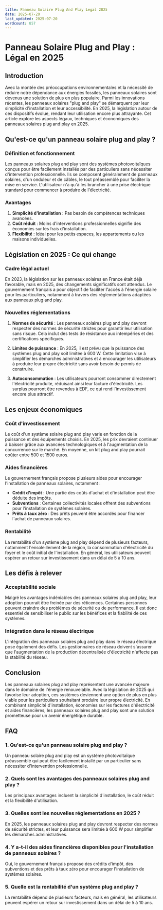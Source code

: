 ```yaml
---
title: Panneau Solaire Plug And Play Legal 2025
date: 2025-07-20
last_updated: 2025-07-20
wordcount: 857
---
```


# Panneau Solaire Plug and Play : Légal en 2025

## Introduction

Avec la montée des préoccupations environnementales et la nécessité de réduire notre dépendance aux énergies fossiles, les panneaux solaires sont devenus une solution de plus en plus populaire. Parmi les innovations récentes, les panneaux solaires "plug and play" se démarquent par leur simplicité d'installation et leur accessibilité. En 2025, la législation autour de ces dispositifs évolue, rendant leur utilisation encore plus attrayante. Cet article explore les aspects légaux, techniques et économiques des panneaux solaires plug and play en 2025.

## Qu'est-ce qu'un panneau solaire plug and play ?

### Définition et fonctionnement

Les panneaux solaires plug and play sont des systèmes photovoltaïques conçus pour être facilement installés par des particuliers sans nécessiter d'intervention professionnelle. Ils se composent généralement de panneaux solaires, d'un onduleur et de câbles, le tout préassemblé pour faciliter la mise en service. L'utilisateur n'a qu'à les brancher à une prise électrique standard pour commencer à produire de l'électricité.

### Avantages

1. **Simplicité d'installation** : Pas besoin de compétences techniques avancées.
2. **Coût réduit** : Moins d'interventions professionnelles signifie des économies sur les frais d'installation.
3. **Flexibilité** : Idéal pour les petits espaces, les appartements ou les maisons individuelles.

## Législation en 2025 : Ce qui change

### Cadre légal actuel

En 2023, la législation sur les panneaux solaires en France était déjà favorable, mais en 2025, des changements significatifs sont attendus. Le gouvernement français a pour objectif de faciliter l'accès à l'énergie solaire pour les particuliers, notamment à travers des réglementations adaptées aux panneaux plug and play.

### Nouvelles réglementations

1. **Normes de sécurité** : Les panneaux solaires plug and play devront respecter des normes de sécurité strictes pour garantir leur utilisation sans risque. Cela inclut des tests de résistance aux intempéries et des certifications spécifiques.

2. **Limites de puissance** : En 2025, il est prévu que la puissance des systèmes plug and play soit limitée à 600 W. Cette limitation vise à simplifier les démarches administratives et à encourager les utilisateurs à produire leur propre électricité sans avoir besoin de permis de construire.

3. **Autoconsommation** : Les utilisateurs pourront consommer directement l'électricité produite, réduisant ainsi leur facture d'électricité. Les surplus pourront être revendus à EDF, ce qui rend l'investissement encore plus attractif.

## Les enjeux économiques

### Coût d'investissement

Le coût d'un système solaire plug and play varie en fonction de la puissance et des équipements choisis. En 2025, les prix devraient continuer à baisser grâce aux avancées technologiques et à l'augmentation de la concurrence sur le marché. En moyenne, un kit plug and play pourrait coûter entre 500 et 1500 euros.

### Aides financières

Le gouvernement français propose plusieurs aides pour encourager l'installation de panneaux solaires, notamment :

- **Crédit d'impôt** : Une partie des coûts d'achat et d'installation peut être déduite des impôts.
- **Subventions** : Certaines collectivités locales offrent des subventions pour l'installation de systèmes solaires.
- **Prêts à taux zéro** : Des prêts peuvent être accordés pour financer l'achat de panneaux solaires.

### Rentabilité

La rentabilité d'un système plug and play dépend de plusieurs facteurs, notamment l'ensoleillement de la région, la consommation d'électricité du foyer et le coût initial de l'installation. En général, les utilisateurs peuvent espérer un retour sur investissement dans un délai de 5 à 10 ans.

## Les défis à relever

### Acceptabilité sociale

Malgré les avantages indéniables des panneaux solaires plug and play, leur adoption pourrait être freinée par des réticences. Certaines personnes peuvent craindre des problèmes de sécurité ou de performance. Il est donc essentiel de sensibiliser le public sur les bénéfices et la fiabilité de ces systèmes.

### Intégration dans le réseau électrique

L'intégration des panneaux solaires plug and play dans le réseau électrique pose également des défis. Les gestionnaires de réseau doivent s'assurer que l'augmentation de la production décentralisée d'électricité n'affecte pas la stabilité du réseau.

## Conclusion

Les panneaux solaires plug and play représentent une avancée majeure dans le domaine de l'énergie renouvelable. Avec la législation de 2025 qui favorise leur adoption, ces systèmes deviennent une option de plus en plus viable pour les particuliers souhaitant produire leur propre électricité. En combinant simplicité d'installation, économies sur les factures d'électricité et aides financières, les panneaux solaires plug and play sont une solution prometteuse pour un avenir énergétique durable.

## FAQ

### 1. Qu'est-ce qu'un panneau solaire plug and play ?

Un panneau solaire plug and play est un système photovoltaïque préassemblé qui peut être facilement installé par un particulier sans nécessiter d'intervention professionnelle.

### 2. Quels sont les avantages des panneaux solaires plug and play ?

Les principaux avantages incluent la simplicité d'installation, le coût réduit et la flexibilité d'utilisation.

### 3. Quelles sont les nouvelles réglementations en 2025 ?

En 2025, les panneaux solaires plug and play devront respecter des normes de sécurité strictes, et leur puissance sera limitée à 600 W pour simplifier les démarches administratives.

### 4. Y a-t-il des aides financières disponibles pour l'installation de panneaux solaires ?

Oui, le gouvernement français propose des crédits d'impôt, des subventions et des prêts à taux zéro pour encourager l'installation de systèmes solaires.

### 5. Quelle est la rentabilité d'un système plug and play ?

La rentabilité dépend de plusieurs facteurs, mais en général, les utilisateurs peuvent espérer un retour sur investissement dans un délai de 5 à 10 ans.
